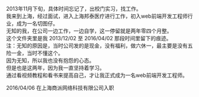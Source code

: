 2013年11月下旬，具体时间忘记了，出校门实习，找工作。<br/>
我来到上海，经过面试，进入上海邦泰医疗进行工作，初入web前端开发工程师行业，成为一名切图仔。<br/>
无知的我，在公司一边工作，一边自学，这一停留就是两年零四个月整。<br/>
这个文件夹里是我  2013/12/02 至 2016/04/02   那段时间里留下的痕迹。<br/>
注：无知的原因是，当时公司发的是现金，没有福利，做六休一，最主要是没有五险一金，当时不懂这个。<br/>
因为无知，所以我也没有抱怨的心态。<br/>
但是也是这两年，因为我一直坚持着学习。<br/>
通过看视频教程和看书来提高自己，才让我正式成为一名web前端开发工程师。<br/>

2016/04/06 在上海商派网络科技有限公司入职<br/>
